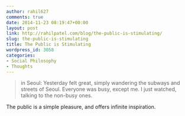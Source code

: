 ```yaml
---
author: rahil627
comments: true
date: 2014-11-23 08:19:47+00:00
layout: post
link: http://rahilpatel.com/blog/the-public-is-stimulating/
slug: the-public-is-stimulating
title: The Public is Stimulating
wordpress_id: 3058
categories:
- Social Philosophy
- Thoughts
---
```


<blockquote>in Seoul:
Yesterday felt great, simply wandering the subways and streets of Seoul. Everyone was busy, except me. I just watched, talking to the non-busy ones.</blockquote>



The public is a simple pleasure, and offers infinite inspiration.
